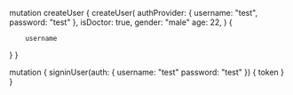 mutation createUser {
  createUser(
    authProvider: {
      username: "test",
      password: "test"
    },
    isDoctor: true,
    gender: "male"
    age: 22,
    ) {
    	
    	username
  }
}

mutation {
  signinUser(auth: {
    username: "test"
    password: "test"
  }) {
    token
  }
}
